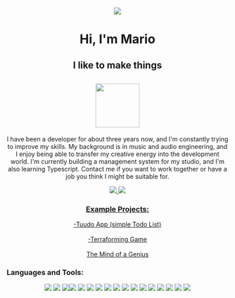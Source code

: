 
<h1 align="center"> <img src="https://i.ibb.co/R0W30wV/Linked-In-Cover-1584x396-px.jpg"</></h1>
<h1 align="center" > Hi, I'm  Mario </h1>

<h2 align="center"> I like to make things</h2>
<h2 align="center"><img   src="https://upload.wikimedia.org/wikipedia/commons/2/20/Bash_Logo_black_and_white_icon_only.svg" width="100"> </h2>

<!--
**moseqmoseg/MarioQ** is a ✨ _special_ ✨ repository because its `README.md` (this file) appears on your GitHub profile.

Here are some ideas to get you started:

-->

<p align="center">I have been a developer for about three years now, and I'm constantly trying to improve my skills. My background is in music and audio engineering, and I enjoy being able to transfer my creative energy into the development world. I'm currently building a management system for my studio, and I'm also learning Typescript. Contact me if you want to work together or have a job you think I might be suitable for.</>

<p align="center"><a href="https://www.linkedin.com/in/mario-quezada-galan-b33129222/" target="_blank"/><img src="https://img.shields.io/badge/linkedin-%230077B5.svg?style=for-the-badge&logo=linkedin&logoColor=white"/> <a href= "mailto:mariojqg@gmail.com"><img src="https://img.shields.io/badge/Gmail-D14836?style=for-the-badge&logo=gmail&logoColor=white"/></P>

<h3 align="center">Example Projects:</h3>
<p align="center">
<a href="https://somethingtudoo.netlify.app/" title="Tuudo App">-Tuudo App (simple Todo List)</a>
  <br></br>
<a href="https://terraforminggame.netlify.app/" title="Terraforming Game">-Terraforming Game</a> 
<br></br>
<a href="https://kanyesaid.netlify.app/" title="The Mind of a Genius">The Mind of a Genius</a>
</p>


### Languages and Tools:

<p align="center"> <img src="https://img.shields.io/badge/JavaScript-F7DF1E?style=for-the-badge&logo=javascript&logoColor=black"/> <img src="https://img.shields.io/badge/React-20232A?style=for-the-badge&logo=react&logoColor=61DAFB"/>  <img src="https://img.shields.io/badge/Next-black?style=for-the-badge&logo=next.js&logoColor=white"/><img src="https://img.shields.io/badge/Node.js-43853D?style=for-the-badge&logo=node.js&logoColor=white"/> <img src="https://img.shields.io/badge/firebase-%23039BE5.svg?style=for-the-badge&logo=firebase"/> <img src="https://img.shields.io/badge/Express.js-404D59?style=for-the-badge"/> <img src="https://img.shields.io/badge/Tailwind_CSS-38B2AC?style=for-the-badge&logo=tailwind-css&logoColor=white"/> <img src="https://img.shields.io/badge/Bootstrap-563D7C?style=for-the-badge&logo=bootstrap&logoColor=white"/> <img src="https://img.shields.io/badge/Material--UI-0081CB?style=for-the-badge&logo=material-ui&logoColor=white"/> <img src="https://img.shields.io/badge/Redux-593D88?style=for-the-badge&logo=redux&logoColor=white"/> <img src="https://img.shields.io/badge/MongoDB-4EA94B?style=for-the-badge&logo=mongodb&logoColor=white"/> <img src="https://img.shields.io/badge/Netlify-00C7B7?style=for-the-badge&logo=netlify&logoColor=white"/> <img src="https://img.shields.io/badge/Google_Cloud-4285F4?style=for-the-badge&logo=google-cloud&logoColor=white"/> <img src="https://img.shields.io/badge/HTML5-E34F26?style=for-the-badge&logo=html5&logoColor=white"/>  <img src="https://img.shields.io/badge/CSS3-1572B6?style=for-the-badge&logo=css3&logoColor=white"/> <img src="https://img.shields.io/badge/Sass-CC6699?style=for-the-badge&logo=sass&logoColor=white"/> <img src="https://img.shields.io/badge/Canva-%2300C4CC.svg?&style=for-the-badge&logo=Canva&logoColor=white"/> </p>
